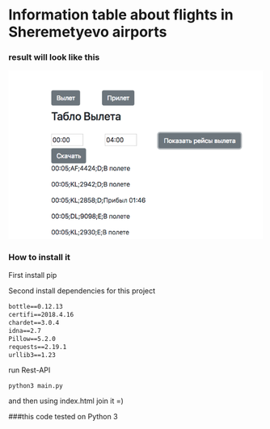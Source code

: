 # Information table about flights in Sheremetyevo airports

### result will look like this
![stack Overflow](https://github.com/inoob26/airport_table/blob/master/preview.png?raw=true)

### How to install it
First install pip

Second install dependencies for this project
```
bottle==0.12.13
certifi==2018.4.16
chardet==3.0.4
idna==2.7
Pillow==5.2.0
requests==2.19.1
urllib3==1.23
```

run Rest-API
```
python3 main.py
```
and then using index.html join it =)

###this code tested on Python 3
